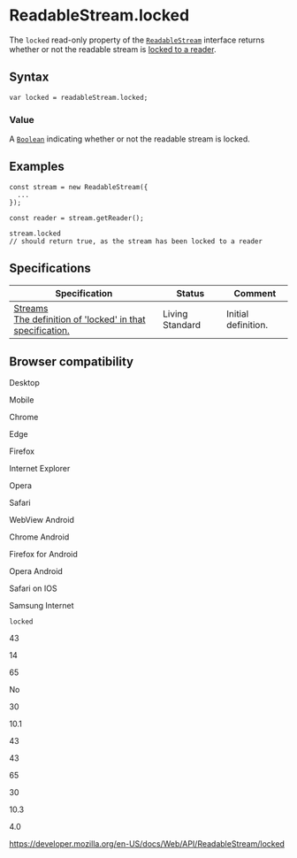 # ReadableStream.locked

The `locked` read-only property of the [`ReadableStream`](../readablestream) interface returns whether or not the readable stream is <a href="https://streams.spec.whatwg.org/#lock" id="ref-for-locked-to-a-reader②">locked to a reader</a>.

## Syntax

    var locked = readableStream.locked;

### Value

A [`Boolean`](https://developer.mozilla.org/en-US/docs/Web/JavaScript/Reference/Global_Objects/Boolean) indicating whether or not the readable stream is locked.

## Examples

    const stream = new ReadableStream({
      ...
    });

    const reader = stream.getReader();

    stream.locked
    // should return true, as the stream has been locked to a reader

## Specifications

<table><thead><tr class="header"><th>Specification</th><th>Status</th><th>Comment</th></tr></thead><tbody><tr class="odd"><td><a href="https://streams.spec.whatwg.org/#rs-locked">Streams<br />
<span class="small">The definition of 'locked' in that specification.</span></a></td><td><span class="spec-living">Living Standard</span></td><td>Initial definition.</td></tr></tbody></table>

## Browser compatibility

Desktop

Mobile

Chrome

Edge

Firefox

Internet Explorer

Opera

Safari

WebView Android

Chrome Android

Firefox for Android

Opera Android

Safari on IOS

Samsung Internet

`locked`

43

14

65

No

30

10.1

43

43

65

30

10.3

4.0

<a href="https://developer.mozilla.org/en-US/docs/Web/API/ReadableStream/locked" class="_attribution-link">https://developer.mozilla.org/en-US/docs/Web/API/ReadableStream/locked</a>
